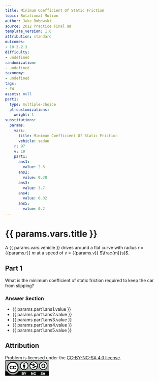 ```yaml
---
title: Minimum Coefficient Of Static Friction
topic: Rotational Motion
author: Jake Bobowski
source: 2012 Practice Final Q8
template_version: 1.0
attribution: standard
outcomes:
- 10.3.2.3
difficulty:
- undefined
randomization:
- undefined
taxonomy:
- undefined
tags:
- EW
assets: null
part1:
  type: multiple-choice
  pl-customizations:
    weight: 1
substitutions:
  params:
    vars:
      title: Minimum Coefficient Of Static Friction
      vehicle: sedan
    r: 97
    v: 19
    part1:
      ans1:
        value: 2.6
      ans2:
        value: 0.38
      ans3:
        value: 3.7
      ans4:
        value: 0.02
      ans5:
        value: 0.2
---
```

# {{ params.vars.title }}
A {{ params.vars.vehicle }} drives around a flat curve with radius $r$ = {{params.r}} $m$ at a speed of $v$ = {{params.v}} $\frac{m}{s}$.

## Part 1

What is the minimum coefficient of static friction required to keep the car from slipping?

### Answer Section

- {{ params.part1.ans1.value }}
- {{ params.part1.ans2.value }}
- {{ params.part1.ans3.value }}
- {{ params.part1.ans4.value }}
- {{ params.part1.ans5.value }}

## Attribution

Problem is licensed under the [CC-BY-NC-SA 4.0 license](https://creativecommons.org/licenses/by-nc-sa/4.0/).<br> ![The Creative Commons 4.0 license requiring attribution-BY, non-commercial-NC, and share-alike-SA license.](https://raw.githubusercontent.com/firasm/bits/master/by-nc-sa.png)